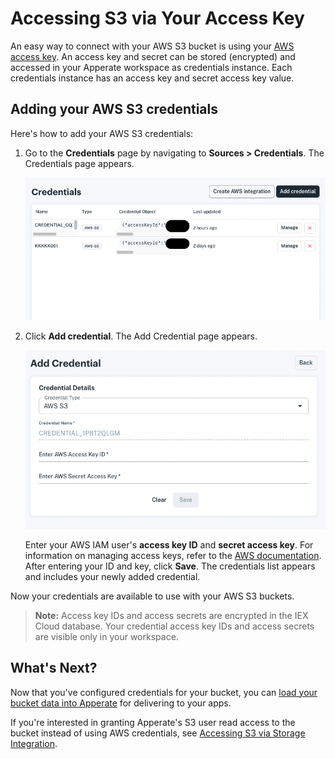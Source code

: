 # Accessing S3 via Your Access Key

An easy way to connect with your AWS S3 bucket is using your [AWS access key](https://docs.aws.amazon.com/general/latest/gr/aws-sec-cred-types.html). An access key and secret can be stored (encrypted) and accessed in your Apperate workspace as credentials instance. Each credentials instance has an access key and secret access key value.

## Adding your AWS S3 credentials

Here's how to add your AWS S3 credentials:

1. Go to the **Credentials** page by navigating to **Sources > Credentials**. The Credentials page appears.

    ![](./accessing-s3-via-your-access-key/credentials-list.png)

1. Click **Add credential**. The Add Credential page appears.

    ![](./accessing-s3-via-your-access-key/add-credential.png)

    Enter your AWS IAM user's **access key ID** and **secret access key**. For information on managing access keys, refer to the [AWS documentation](https://docs.aws.amazon.com/IAM/latest/UserGuide/id_credentials_access-keys.html?icmpid=docs_iam_console#Using_CreateAccessKey). After entering your ID and key, click **Save**. The credentials list appears and includes your newly added credential.

Now your credentials are available to use with your AWS S3 buckets.

> **Note:** Access key IDs and access secrets are encrypted in the IEX Cloud database. Your credential access key IDs and access secrets are visible only in your workspace.

## What's Next?

Now that you've configured credentials for your bucket, you can [load your bucket data into Apperate](./loading-data-from-aws-s3.md) for delivering to your apps.

If you're interested in granting Apperate's S3 user read access to the bucket instead of using AWS credentials, see [Accessing S3 via Storage Integration](./accessing-s3-via-storage-integration.md).